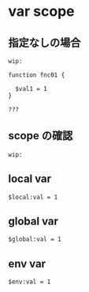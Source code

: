 
# var scope


## 指定なしの場合

```
wip:

function fnc01 {

  $val1 = 1
}

???
```

## scope の確認

```
wip:
```


## local var

```
$local:val = 1
```

## global var

```
$global:val = 1
```


## env var

```
$env:val = 1
```



